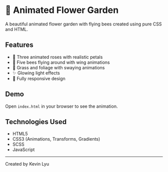 # 🌸 Animated Flower Garden

A beautiful animated flower garden with flying bees created using pure CSS and HTML.

## Features

- 🌹 Three animated roses with realistic petals
- 🐝 Five bees flying around with wing animations
- 🌱 Grass and foliage with swaying animations  
- ✨ Glowing light effects
- 📱 Fully responsive design

## Demo

Open `index.html` in your browser to see the animation.

## Technologies Used

- HTML5
- CSS3 (Animations, Transforms, Gradients)
- SCSS
- JavaScript

---
Created by Kevin Lyu
